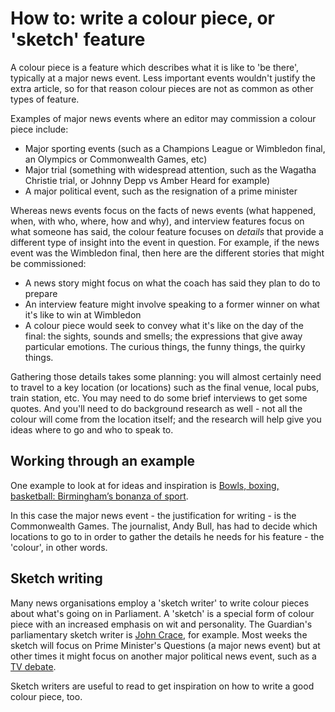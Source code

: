 # How to: write a colour piece, or 'sketch' feature

A colour piece is a feature which describes what it is like to 'be there', typically at a major news event. Less important events wouldn't justify the extra article, so for that reason colour pieces are not as common as other types of feature. 

Examples of major news events where an editor may commission a colour piece include:

* Major sporting events (such as a Champions League or Wimbledon final, an Olympics or Commonwealth Games, etc)
* Major trial (something with widespread attention, such as the Wagatha Christie trial, or Johnny Depp vs Amber Heard for example)
* A major political event, such as the resignation of a prime minister

Whereas news events focus on the facts of news events (what happened, when, with who, where, how and why), and interview features focus on what someone has said, the colour feature focuses on *details* that provide a different type of insight into the event in question. For example, if the news event was the Wimbledon final, then here are the different stories that might be commissioned:

* A news story might focus on what the coach has said they plan to do to prepare
* An interview feature might involve speaking to a former winner on what it's like to win at Wimbledon
* A colour piece would seek to convey what it's like on the day of the final: the sights, sounds and smells; the expressions that give away particular emotions. The curious things, the funny things, the quirky things. 

Gathering those details takes some planning: you will almost certainly need to travel to a key location (or locations) such as the final venue, local pubs, train station, etc. You may need to do some brief interviews to get some quotes. And you'll need to do background research as well - not all the colour will come from the location itself; and the research will help give you ideas where to go and who to speak to.

## Working through an example

One example to look at for ideas and inspiration is [Bowls, boxing, basketball: Birmingham’s bonanza of sport](https://www.theguardian.com/sport/2022/jul/29/bowls-boxing-basketball-birminghams-bonanza-of-sport).

In this case the major news event - the justification for writing - is the Commonwealth Games. The journalist, Andy Bull, has had to decide which locations to go to in order to gather the details he needs for his feature - the 'colour', in other words. 

## Sketch writing

Many news organisations employ a 'sketch writer' to write colour pieces about what's going on in Parliament. A 'sketch' is a special form of colour piece with an increased emphasis on wit and personality. The Guardian's parliamentary sketch writer is [John Crace](https://www.theguardian.com/profile/johncrace), for example. Most weeks the sketch will focus on Prime Minister's Questions (a major news event) but at other times it might focus on another major political news event, such as a [TV debate](https://www.theguardian.com/politics/2022/jul/26/surreal-tv-debate-another-bizarre-moment-tory-leadership-contest).

Sketch writers are useful to read to get inspiration on how to write a good colour piece, too. 
